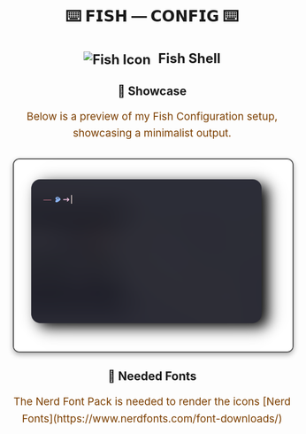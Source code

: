 <div align="center">
  <h1>⌨️ <strong>𝗙𝗜𝗦𝗛 ― 𝗖𝗢𝗡𝗙𝗜𝗚</strong> ⌨️</h1>
</div>


<div align="center">
  <h2 style="font-size: 24px;">
    <strong> <a href="https://fishshell.com/" style="text-decoration: none; color: inherit;">
      <img src="https://fishshell.com/favicon.ico" alt="Fish Icon" style="vertical-align: middle; width: 24px; height: 24px; margin-right: 8px;">
      Fish Shell</a> 
    </strong>
  </h2>
</div>

<div align="center" style="margin: 30px 0;">
  <h2>🎨 Showcase</h2>
  <p style="font-size: 19px; line-height: 1.6; color: #7c3f00;">
    Below is a preview of my Fish Configuration setup, showcasing a minimalist output.
  </p>
  <img src="fish.png" alt="Preview" width="700" style="display: block; margin: 29px auto; border: 2px solid #555; border-radius: 12px; box-shadow: 0 4px 10px rgba(0, 0, 0, 0.3);">
</div>

<div align="center" style="margin: 30px 0;">
  <h2>🎨 Needed Fonts</h2>
  <p style="font-size: 19px; line-height: 1.6; color: #7c3f00;">
    The Nerd Font Pack is needed to render the icons [Nerd Fonts](https://www.nerdfonts.com/font-downloads/)
